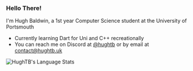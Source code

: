 ### Hello There!

I'm Hugh Baldwin, a 1st year Computer Science student at the University of Portsmouth

- Currently learning Dart for Uni and C++ recreationally
- You can reach me on Discord at [@hughtb](https://discordapp.com/users/403609667722412054) or by email at contact@hughtb.uk

![HughTB's Language Stats](https://github-readme-stats.vercel.app/api/top-langs/?username=HughTB&layout=compact&theme=github_dark)
